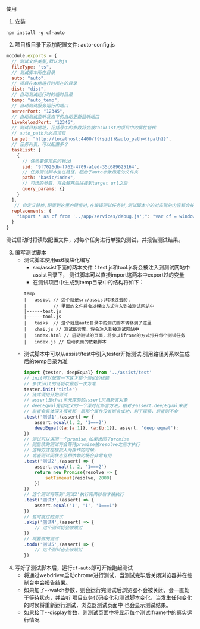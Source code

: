 使用

1. 安装
```
npm install -g cf-auto
```

2. 项目根目录下添加配置文件: auto-config.js
``` javascript
mocdule.exports = { 
  // 测试文件类型,默认为js 
  fileType: "ts",  
  // 测试脚本所在目录
  auto: "auto",
  // 项目在本地运行时所在的目录
  dist: "dist",
  // 自动测试运行时的临时目录
  temp: "auto_temp",
  // 自动测试服务运行的端口
  serverPort: "12345",
  // 自动测试监听状态下的自动更新监听端口
  liveReloadPort: "12346",
  // 测试目标地址，花括号中的参数将会被taskList的项目中的属性替代
  // auto_path为必须项目
  target: "http://localhost:4400/?{{sid}}&auto_path={{path}}",
  // 任务列表，可以配置多个
  taskList: [
    {
      // 任务要使用的问卷id
      sid: "9f7026db-f762-4709-a1ed-35c689625164",
      // 任务测试脚本坐在路径，起始于auto参数指定的文件夹
      path: "basic/index",
      // 可选的参数，将会解开后拼接到target url之后
      query_params: {}
    }
  ],
   // 自定义替换,配置到这里的键值对,在编译测试任务时,测试脚本中的对应键的内容都会被替换为值的内容
  replacements: {
    "import * as cf from '../app/services/debug.js';": "var cf = window.CF;"
  }  
}
```
测试启动时将读取配置文件，对每个任务进行单独的测试，并报告测试结果。

3. 编写测试脚本
    * 测试脚本使用es6模块化编写
        + src/assist下面的两本文件：test.js和tool.js将会被注入到测试网站中assist目录下，
        测试脚本可以直接import这两本中export过的变量
        + 在测试项目中生成到temp目录中的结构将如下：
        ```
        temp
        |   assist // 这个就是src/assist转移过去的,
        |          // 里面的文件将会以模块方式注入到被测试网站中
        |------test.js
        |------tool.js
        |   tasks  // 这个就是auto目录中的测试脚本转移到了这里
        |   chai.js // 测试断言库，将会注入到被测试网站中
        |   index.html // 启动测试的页面，将会以iframe的方式打开每个测试任务
        |   index.js // 启动页面的依赖脚本
        ```
    * 测试脚本中可以从assist/test中引入tester开始测试,引用路径关系以生成后的temp目录为准
        ``` javascript
        import {tester, deepEqual} from '../assist/test'
        // init可以配置一下这才整个测试的标题
        // 多次init的话将以最后一次为准
        tester.init('title')
        // 链式调用开始测试
        // assert是chai单元库的的assert风格断言对象
        // deepEqual是自定义的一个深对比断言方法，相对于assert.deepEqual来说
        // 前者会具体深入报考那一层那个属性没有断言成功，利于观察，后者则不会
        .test('测试1',(assert) => {
            assert.equal(1, 2, '1===2')
            deepEqual({a:{a:1}}, {a:{b:1}}, assert, 'deep equal');
        })
        // 测试可以返回一个promise,如果返回了promise
        // 则后续的测试将会等待promise被resolve之后才执行
        // 这种方式在模拟人为操作的时候，
        // 或者测试间状态互相依赖的场合非常有用
        .test('测试2',(assert) => {
            assert.equal(1, 2, '1===2')
            return new Promise(resolve => {
                setTimeout(resolve, 2000)
            })
        })
        // 这个测试将等到'测试2'执行完两秒后才被执行
        .test('测试3',(assert) => {
            assert.equal('1', '1', '1===1')
        })
        // 暂时跳过的测试
        .skip('测试4',(assert) => {
            // 这个测试将会被跳过
        })
        // 将要做的测试
        .todo('测试5',(assert) => {
            // 这个测试也会被跳过
        })

        ```
4. 写好了测试脚本后，运行`cf-auto`即可开始跑起测试
    + 将通过webdriver启动chrome进行测试，当测试完毕后关闭浏览器并在控制台中会报告结果。
    + 如果加了--watch参数，则会运行完测试后浏览器不会被关闭，会一直处于等待状态，并监听
        项目业务代码变化和测试脚本变化，当发生任何变化的时候将重新运行测试，浏览器测试页面中
        也会显示测试结果。
    + 如果接了--display参数，则测试页面中将显示每个测试iframe中的真实运行情况

